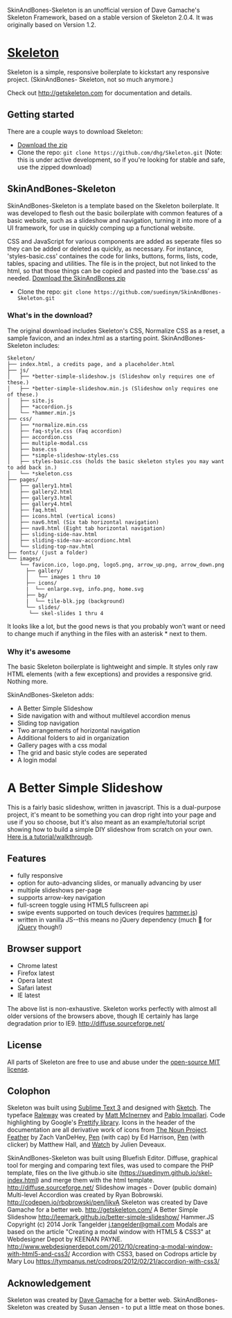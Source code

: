 SkinAndBones-Skeleton is an unofficial version of Dave Gamache's Skeleton Framework, based on a stable version of Skeleton 2.0.4. It was originally based on Version 1.2.

# [Skeleton](http://getskeleton.com)
Skeleton is a simple, responsive boilerplate to kickstart any responsive project. (SkinAndBones- Skeleton, not so much anymore.)

Check out <http://getskeleton.com> for documentation and details.

## Getting started

There are a couple ways to download Skeleton:
- [Download the zip](https://github.com/dhg/Skeleton/releases/download/2.0.4/Skeleton-2.0.4.zip)
- Clone the repo: `git clone https://github.com/dhg/Skeleton.git` (Note: this is under active development, so if you're looking for stable and safe, use the zipped download)

## SkinAndBones-Skeleton
SkinAndBones-Skeleton is a template based on the Skeleton boilerplate. It was developed to flesh out the basic boilerplate with common features of a basic website, such as a slideshow and navigation, turning it into more of a UI framework, for use in quickly comping up a functional website.

CSS and JavaScript for various components are added as seperate files so they can be added or deleted as quickly, as necessary. For instance, 'styles-basic.css' containes the code for links, buttons, forms, lists, code, tables, spacing and utilities. The file is in the project, but not linked to the html, so that those things can be copied and pasted into the 'base.css' as needed. 
[Download the  SkinAndBones zip](https://github.com/suedinym/SkinAndBones-Skeleton/archive/master.zip)
- Clone the repo: `git clone https://github.com/suedinym/SkinAndBones-Skeleton.git`

### What's in the download?

The original download includes Skeleton's CSS, Normalize CSS as a reset, a sample favicon, and an index.html as a starting point. SkinAndBones-Skeleton includes:

```
Skeleton/
├── index.html, a credits page, and a placeholder.html
├── js/
│   ├── *better-simple-slideshow.js (Slideshow only requires one of these.)
│   ├── *better-simple-slideshow.min.js (Slideshow only requires one of these.)
│   ├── site.js
│   ├── *accordion.js
│   └── *hammer.min.js
├── css/
│   ├── *normalize.min.css
│   ├── faq-style.css (Faq accordion)
│   ├── accordion.css
│   ├── multiple-modal.css
│   ├── base.css
│   ├── *simple-slideshow-styles.css
│   ├── styles-basic.css (holds the basic skeleton styles you may want to add back in.)
│   └── *skeleton.css
├── pages/
│   ├── gallery1.html
│   ├── gallery2.html
│   ├── gallery3.html
│   ├── gallery4.html
│   ├── faq.html
│   ├── icons.html (vertical icons)
│   ├── nav6.html (Six tab horizontal navigation)
│   ├── nav8.html (Eight tab horizontal navigation)
│   ├── sliding-side-nav.html
│   ├── sliding-side-nav-accordionc.html
│   └── sliding-top-nav.html
├── fonts/ (just a folder)
└── images/
    └── favicon.ico, logo.png, logo5.png, arrow_up.png, arrow_down.png
      ├── gallery/
      │   └── images 1 thru 10
      ├── icons/
      |  └── enlarge.svg, info.png, home.svg
      ├── bg/
      |  └── tile-blk.jpg (background)
      └── slides/
       └── skel-slides 1 thru 4

```

It looks like a lot, but the good news is that you probably won't want or need to change much if anything in the files with an asterisk * next to them.

### Why it's awesome

The basic Skeleton boilerplate is lightweight and simple. It styles only raw HTML elements (with a few exceptions) and provides a responsive grid. Nothing more.

SkinAndBones-Skeleton adds:
- A Better Simple Slideshow
- Side navigation with and without multilevel accordion menus
- Sliding top navigation
- Two arrangements of horizontal navigation
- Additional folders to aid in organization
- Gallery pages with a css modal
- The grid and basic style codes are seperated
- A login modal

# A Better Simple Slideshow
This is a fairly basic slideshow, written in javascript. This is a dual-purpose project, it's meant to be something you can drop right into your page and use if you so choose, but it's also meant as an example/tutorial script showing how to build a simple DIY slideshow from scratch on your own. [Here is a tutorial/walkthrough](http://themarklee.com/2014/10/05/better-simple-slideshow/).

## Features
* fully responsive
* option for auto-advancing slides, or manually advancing by user
* multiple slideshows per-page
* supports arrow-key navigation
* full-screen toggle using HTML5 fullscreen api
* swipe events supported on touch devices (requires [hammer.js](https://github.com/hammerjs/hammer.js))
* written in vanilla JS--this means no jQuery dependency (much :sparkling_heart: for [jQuery](https://github.com/jquery/jquery) though!)

## Browser support

- Chrome latest
- Firefox latest
- Opera latest
- Safari latest
- IE latest

The above list is non-exhaustive. Skeleton works perfectly with almost all older versions of the browsers above, though IE certainly has large degradation prior to IE9.
 http://diffuse.sourceforge.net/
## License

All parts of Skeleton are free to use and abuse under the [open-source MIT license](https://github.com/dhg/Skeleton/blob/master/LICENSE.md).


## Colophon

Skeleton was built using [Sublime Text 3](http://www.sublimetext.com/3) and designed with [Sketch](http://bohemiancoding.com/sketch). The typeface [Raleway](http://www.google.com/fonts/specimen/Raleway) was created by [Matt McInerney](http://matt.cc/) and [Pablo Impallari](http://www.impallari.com/). Code highlighting by Google's [Prettify library](https://code.google.com/p/google-code-prettify/). Icons in the header of the documentation are all derivative work of icons from [The Noun Project](http://thenounproject.com). [Feather](http://thenounproject.com/term/feather/22073) by Zach VanDeHey, [Pen](http://thenounproject.com/term/pen/21163) (with cap) by Ed Harrison, [Pen](http://thenounproject.com/term/pen/32847) (with clicker) by Matthew Hall, and [Watch](http://thenounproject.com/term/watch/48015) by Julien Deveaux.

SkinAndBones-Skeleton was built using Bluefish Editor. Diffuse, graphical tool for merging and comparing text files, was used to compare the PHP template, files on the live github.io site (https://suedinym.github.io/skel-index.html) and merge them with the html template.  http://diffuse.sourceforge.net/
Slideshow images - Dover (public domain)
Multi-level Accordion was created by Ryan Bobrowski. http://codepen.io/rbobrowski/pen/likvA
Skeleton was created by Dave Gamache for a better web. http://getskeleton.com/
A Better Simple Slideshow http://leemark.github.io/better-simple-slideshow/
Hammer.JS Copyright (c) 2014 Jorik Tangelder <j.tangelder@gmail.com>
Modals are based on the article "Creating a modal window with HTML5 & CSS3" at Webdesigner Depot by KEENAN PAYNE. http://www.webdesignerdepot.com/2012/10/creating-a-modal-window-with-html5-and-css3/
Accordion with CSS3, based on Codrops article by Mary Lou https://tympanus.net/codrops/2012/02/21/accordion-with-css3/

## Acknowledgement
Skeleton was created by [Dave Gamache](https://twitter.com/dhg) for a better web.
SkinAndBones-Skeleton was created by Susan Jensen - to put a little meat on those bones.